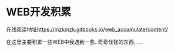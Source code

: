 ### 

WEB开发积累
=======

在线阅读地址<https://mzkmzk.gitbooks.io/web_accumulate/content/>

在这里主要积累一些WEB中我遇到一些..奇奇怪怪的东西......


